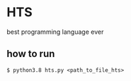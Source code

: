 # HTS
best programming language ever


## how to run
```(shell script)
$ python3.8 hts.py <path_to_file_hts>
```
